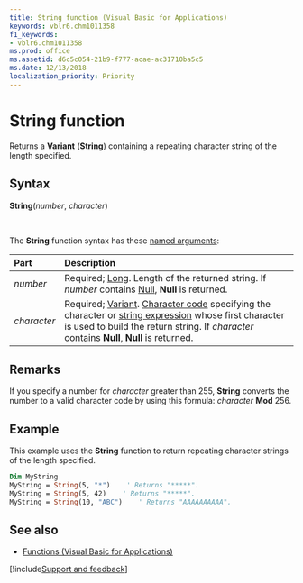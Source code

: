 ```yaml
---
title: String function (Visual Basic for Applications)
keywords: vblr6.chm1011358
f1_keywords:
- vblr6.chm1011358
ms.prod: office
ms.assetid: d6c5c054-21b9-f777-acae-ac31710ba5c5
ms.date: 12/13/2018
localization_priority: Priority
---
```



# String function

Returns a **Variant** (**String**) containing a repeating character string of the length specified.

## Syntax

**String**(_number_, _character_)

<br/>

The **String** function syntax has these [named arguments](../../Glossary/vbe-glossary.md#named-argument):

|Part|Description|
|:-----|:-----|
|_number_|Required; [Long](../../Glossary/vbe-glossary.md#long-data-type). Length of the returned string. If _number_ contains [Null](../../Glossary/vbe-glossary.md#null), **Null** is returned.|
|_character_|Required; [Variant](../../Glossary/vbe-glossary.md#variant-data-type). [Character code](../../Glossary/vbe-glossary.md#character-code) specifying the character or [string expression](../../Glossary/vbe-glossary.md#string-expression) whose first character is used to build the return string. If _character_ contains **Null**, **Null** is returned.|

## Remarks

If you specify a number for _character_ greater than 255, **String** converts the number to a valid character code by using this formula: _character_ **Mod** 256.

## Example

This example uses the **String** function to return repeating character strings of the length specified.


```vb
Dim MyString
MyString = String(5, "*")    ' Returns "*****".
MyString = String(5, 42)    ' Returns "*****".
MyString = String(10, "ABC")    ' Returns "AAAAAAAAAA".

```

## See also

- [Functions (Visual Basic for Applications)](../functions-visual-basic-for-applications.md)

[!include[Support and feedback](~/includes/feedback-boilerplate.md)]